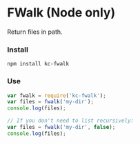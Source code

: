 # FWalk (Node only)
Return files in path.

### Install
```
npm install kc-fwalk
```

### Use
```js
var fwalk = require('kc-fwalk');
var files = fwalk('my-dir');
console.log(files);

// If you don't need to list recursively:
var files = fwalk('my-dir', false);
console.log(files);
```
